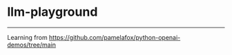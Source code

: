 # llm-playground
----------------
Learning from https://github.com/pamelafox/python-openai-demos/tree/main